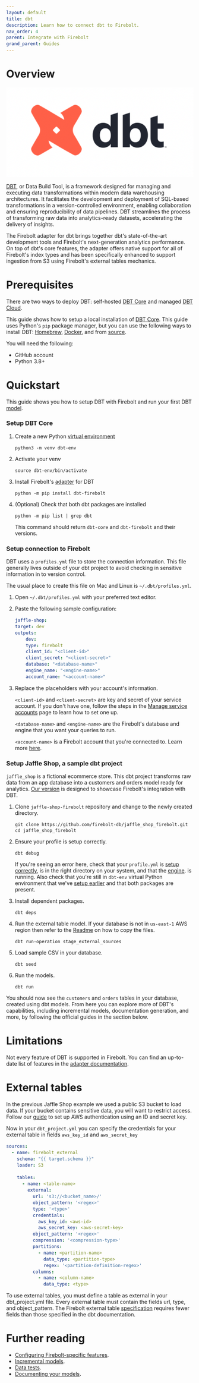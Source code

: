 ```yaml
---
layout: default
title: dbt
description: Learn how to connect dbt to Firebolt.
nav_order: 4
parent: Integrate with Firebolt
grand_parent: Guides
---
```


# Overview

![DBT](../../assets/images/dbt-logo.png)

[DBT](https://www.getdbt.com), or Data Build Tool, is a framework designed for managing and executing data transformations within modern data warehousing architectures. It facilitates the development and deployment of SQL-based transformations in a version-controlled environment, enabling collaboration and ensuring reproducibility of data pipelines. DBT streamlines the process of transforming raw data into analytics-ready datasets, accelerating the delivery of insights.

The Firebolt adapter for dbt brings together dbt's state-of-the-art development tools and Firebolt's next-generation analytics performance. On top of dbt's core features, the adapter offers native support for all of Firebolt's index types and has been specifically enhanced to support ingestion from S3 using Firebolt's external tables mechanics.


# Prerequisites

There are two ways to deploy DBT: self-hosted [DBT Core](https://docs.getdbt.com/docs/introduction#dbt-core) and managed [DBT Cloud](https://docs.getdbt.com/docs/cloud/about-cloud/dbt-cloud-features).

This guide shows how to setup a local installation of [DBT Core](https://docs.getdbt.com/docs/introduction#dbt-core). This guide uses Python's `pip` package manager, but you can use the following ways to install DBT: [Homebrew](https://docs.getdbt.com/docs/core/homebrew-install), [Docker](https://docs.getdbt.com/docs/core/docker-install), and from [source](https://docs.getdbt.com/docs/core/source-install).

You will need the following:

* GitHub account
* Python 3.8+

# Quickstart

This guide shows you how to setup DBT with Firebolt and run your first DBT [model](https://docs.getdbt.com/docs/build/models).

### Setup DBT Core

1. Create a new Python [virtual environment](https://docs.python.org/3/library/venv.html)
    ```shell
    python3 -m venv dbt-env
    ```
2. Activate your venv
    ```shell
    source dbt-env/bin/activate
    ```
3. Install Firebolt's [adapter](https://github.com/firebolt-db/dbt-firebolt) for DBT
    ```shell
    python -m pip install dbt-firebolt
    ```
4. (Optional) Check that both dbt packages are installed
    ```shell
    python -m pip list | grep dbt
    ```
    This command should return `dbt-core` and `dbt-firebolt` and their versions.


### Setup connection to Firebolt

DBT uses a `profiles.yml` file to store the connection information. This file generally lives outside of your dbt project to avoid checking in sensitive information in to version control.

The usual place to create this file on Mac and Linux is `~/.dbt/profiles.yml`.

1. Open `~/.dbt/profiles.yml` with your preferred text editor.
2. Paste the following sample configuration:
    ```yaml
    jaffle-shop:
    target: dev
    outputs:
        dev:
        type: firebolt
        client_id: "<client-id>"
        client_secret: "<client-secret>"
        database: "<database-name>"
        engine_name: "<engine-name>"
        account_name: "<account-name>"
    ```
3. Replace the placeholders with your account's information.

    `<client-id>` and `<client-secret>` are key and secret of your service account. If you don't have one, follow the steps in the [Manage service accounts](../managing-your-organization/service-accounts.md) page to learn how to set one up.

    `<database-name>` and `<engine-name>` are the Firebolt's database and engine that you want your queries to run.

    `<account-name>` is a Firebolt account that you're connected to. Learn more [here](../managing-your-organization/managing-accounts.md).

### Setup Jaffle Shop, a sample dbt project

`jaffle_shop` is a fictional ecommerce store. This dbt project transforms raw data from an app database into a customers and orders model ready for analytics. [Our version](https://github.com/firebolt-db/jaffle_shop_firebolt) is designed to showcase Firebolt's integration with DBT.

1. Clone `jaffle-shop-firebolt` repository and change to the newly created directory.
    ```shell
    git clone https://github.com/firebolt-db/jaffle_shop_firebolt.git
    cd jaffle_shop_firebolt
    ```

2. Ensure your profile is setup correctly.
    ```shell
    dbt debug
    ```

    If you're seeing an error here, check that your `profile.yml` is [setup correctly](#setup-connection-to-firebolt), is in the right directory on your system, and that the [engine](../operate-engines/operate-engines.md). is running.
    Also check that you're still in `dbt-env` virtual Python environment that we've [setup earlier](#setup-dbt-core) and that both packages are present.


3. Install dependent packages.
    ```shell
    dbt deps
    ```

4. Run the external table model. If your database is not in `us-east-1` AWS region then refer to the [Readme](https://github.com/firebolt-db/jaffle_shop_firebolt) on how to copy the files.
    ```shell
    dbt run-operation stage_external_sources
    ```

5. Load sample CSV in your database.
    ```shell
    dbt seed
    ```

6. Run the models.
    ```shell
    dbt run
    ```

You should now see the `customers` and `orders` tables in your database, created using dbt models. From here you can explore more of DBT's capabilities, including incremental models, documentation generation, and more, by following the official guides in the section below.

# Limitations

Not every feature of DBT is supported in Firebolt. You can find an up-to-date list of features in the [adapter documentation](https://github.com/firebolt-db/dbt-firebolt?tab=readme-ov-file#feature-support).


# External tables

In the previous Jaffle Shop example we used a public S3 bucket to load data. If your bucket contains sensitive data, you will want to restrict access. Follow our [guide](../loading-data/creating-access-keys-aws.md) to set up AWS authentication using an ID and secret key.

Now in your `dbt_project.yml` you can specify the credentials for your external table in fields `aws_key_id` and `aws_secret_key`
```yaml
sources:
  - name: firebolt_external
    schema: "{{ target.schema }}"
    loader: S3

    tables:
      - name: <table-name>
        external:
          url: 's3://<bucket_name>/'
          object_pattern: '<regex>'
          type: '<type>'
          credentials:
            aws_key_id: <aws-id>
            aws_secret_key: <aws-secret-key>
          object_pattern: '<regex>'
          compression: '<compression-type>'
          partitions:
            - name: <partition-name>
              data_type: <partition-type>
              regex: '<partition-definition-regex>'
          columns:
            - name: <column-name>
              data_type: <type>
```

To use external tables, you must define a table as external in your dbt_project.yml file. Every external table must contain the fields url, type, and object_pattern. The Firebolt external table [specification](../../sql_reference/commands/data-definition/create-external-table.md) requires fewer fields than those specified in the dbt documentation.


# Further reading

* [Configuring Firebolt-specific features](https://docs.getdbt.com/reference/resource-configs/firebolt-configs).
* [Incremental models](https://docs.getdbt.com/docs/build/incremental-models).
* [Data tests](https://docs.getdbt.com/docs/build/data-tests).
* [Documenting your models](https://docs.getdbt.com/docs/collaborate/documentation).

